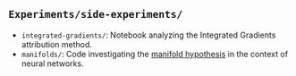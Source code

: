 ## `Experiments/side-experiments/`
- `integrated-gradients/`: Notebook analyzing the Integrated Gradients attribution method.
- `manifolds/`: Code investigating the [manifold hypothesis](https://en.wikipedia.org/wiki/Manifold_hypothesis) in the context of neural networks.
